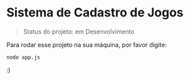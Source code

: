 <h1>Sistema de Cadastro de Jogos </h1>

> Status do projeto: em Desenvolvimento

Para rodar esse projeto na sua máquina, por favor digite:
```
node app.js
```
:)